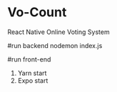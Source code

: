 # Vo-Count
React Native Online Voting System


#run backend
nodemon index.js

#run front-end 
1. Yarn start
2. Expo start
